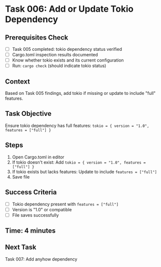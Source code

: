 # Task 006: Add or Update Tokio Dependency

## Prerequisites Check
- [ ] Task 005 completed: tokio dependency status verified
- [ ] Cargo.toml inspection results documented
- [ ] Know whether tokio exists and its current configuration
- [ ] Run: `cargo check` (should indicate tokio status)

## Context
Based on Task 005 findings, add tokio if missing or update to include "full" features.

## Task Objective
Ensure tokio dependency has full features: `tokio = { version = "1.0", features = ["full"] }`

## Steps
1. Open Cargo.toml in editor
2. If tokio doesn't exist: Add `tokio = { version = "1.0", features = ["full"] }`
3. If tokio exists but lacks features: Update to include `features = ["full"]`
4. Save file

## Success Criteria
- [ ] Tokio dependency present with `features = ["full"]`
- [ ] Version is "1.0" or compatible
- [ ] File saves successfully

## Time: 4 minutes

## Next Task
Task 007: Add anyhow dependency